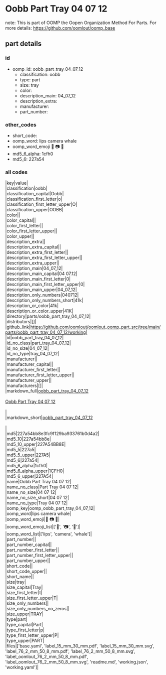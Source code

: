 # Oobb Part Tray 04 07 12  

note: This is part of OOMP the Oopen Organization Method For Parts. For more details: https://github.com/oomlout/oomp_base

##  part details





### id
* oomp_id: oobb_part_tray_04_07_12
  * classification: oobb
  * type: part
  * size: tray
  * color: 
  * description_main: 04_07_12
  * description_extra: 
  * manufacturer: 
  * part_number: 

### other_codes
* short_code: 
* oomp_word: lips camera whale
* oomp_word_emoji :lips: :camera: :whale:
* md5_6_alpha: 1cfh0
* md5_6: 227a54

### all codes 
|key|value|  
|classification|oobb|  
|classification_capital|Oobb|  
|classification_first_letter|o|  
|classification_first_letter_upper|O|  
|classification_upper|OOBB|  
|color||  
|color_capital||  
|color_first_letter||  
|color_first_letter_upper||  
|color_upper||  
|description_extra||  
|description_extra_capital||  
|description_extra_first_letter||  
|description_extra_first_letter_upper||  
|description_extra_upper||  
|description_main|04_07_12|  
|description_main_capital|04 07.12|  
|description_main_first_letter|0|  
|description_main_first_letter_upper|0|  
|description_main_upper|04_07_12|  
|description_only_numbers|040712|  
|description_only_numbers_short|41k|  
|description_or_color|41k|  
|description_or_color_upper|41K|  
|directory|parts/oobb_part_tray_04_07_12|  
|distributors|[]|  
|github_link|https://github.com/oomlout/oomlout_oomp_part_src/tree/main/parts/oobb_part_tray_04_07_12/working|  
|id|oobb_part_tray_04_07_12|  
|id_no_class|part_tray_04_07_12|  
|id_no_size|04_07_12|  
|id_no_type|tray_04_07_12|  
|manufacturer||  
|manufacturer_capital||  
|manufacturer_first_letter||  
|manufacturer_first_letter_upper||  
|manufacturer_upper||  
|manufacturers|[]|  
|markdown_full|[oobb_part_tray_04_07_12](https://github.com/oomlout/oomlout_oomp_part_src/tree/main/parts/oobb_part_tray_04_07_12/working)<br>[](https://github.com/oomlout/oomlout_oomp_part_src/tree/main/parts/oobb_part_tray_04_07_12/working)<br>[Oobb Part Tray 04 07 12](https://github.com/oomlout/oomlout_oomp_part_src/tree/main/parts/oobb_part_tray_04_07_12/working)<br><br>|  
|markdown_short|[oobb_part_tray_04_07_12](https://github.com/oomlout/oomlout_oomp_part_src/tree/main/parts/oobb_part_tray_04_07_12/working)<br><br>|  
|md5|227a54bb8e3fc9f129ba933761b0d4a2|  
|md5_10|227a54bb8e|  
|md5_10_upper|227A54BB8E|  
|md5_5|227a5|  
|md5_5_upper|227A5|  
|md5_6|227a54|  
|md5_6_alpha|1cfh0|  
|md5_6_alpha_upper|1CFH0|  
|md5_6_upper|227A54|  
|name|Oobb Part Tray 04 07 12|  
|name_no_class|Part Tray 04 07 12|  
|name_no_size|04 07 12|  
|name_no_size_short|04 07 12|  
|name_no_type|Tray 04 07 12|  
|oomp_key|oomp_oobb_part_tray_04_07_12|  
|oomp_word|lips camera whale|  
|oomp_word_emoji|:lips: :camera: :whale:|  
|oomp_word_emoji_list|[':lips:', ':camera:', ':whale:']|  
|oomp_word_list|['lips', 'camera', 'whale']|  
|part_number||  
|part_number_capital||  
|part_number_first_letter||  
|part_number_first_letter_upper||  
|part_number_upper||  
|short_code||  
|short_code_upper||  
|short_name||  
|size|tray|  
|size_capital|Tray|  
|size_first_letter|t|  
|size_first_letter_upper|T|  
|size_only_numbers||  
|size_only_numbers_no_zeros||  
|size_upper|TRAY|  
|type|part|  
|type_capital|Part|  
|type_first_letter|p|  
|type_first_letter_upper|P|  
|type_upper|PART|  
|files|['base.yaml', 'label_15_mm_30_mm.pdf', 'label_15_mm_30_mm.svg', 'label_76_2_mm_50_8_mm.pdf', 'label_76_2_mm_50_8_mm.svg', 'label_oomlout_76_2_mm_50_8_mm.pdf', 'label_oomlout_76_2_mm_50_8_mm.svg', 'readme.md', 'working.json', 'working.yaml']|  
